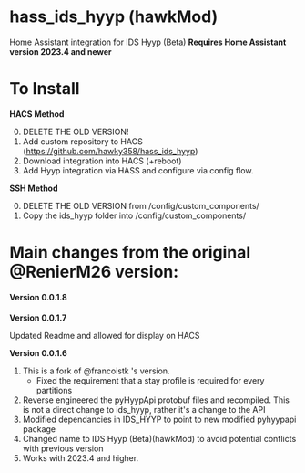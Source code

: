 # hass_ids_hyyp (hawkMod)

Home Assistant integration for IDS Hyyp (Beta)
**Requires Home Assistant version 2023.4 and newer**


# To Install 
**HACS Method**

0) DELETE THE OLD VERSION! 
1) Add custom repository to HACS (https://github.com/hawky358/hass_ids_hyyp)
2) Download integration into HACS (+reboot)
3) Add Hyyp integration via HASS and configure via config flow.

**SSH Method**

0) DELETE THE OLD VERSION from /config/custom_components/
1) Copy the ids_hyyp folder into /config/custom_components/





# Main changes from the original @RenierM26 version:

**Version 0.0.1.8**

####

**Version 0.0.1.7**

Updated Readme and allowed for display on HACS

**Version 0.0.1.6**

1) This is a fork of @francoistk 's version. 
    - Fixed the requirement that a stay profile is required for every partitions
2) Reverse engineered the pyHyypApi protobuf files and recompiled. This is not a direct change to ids_hyyp, rather it's a change to the API
3) Modified dependancies in IDS_HYYP to point to new modified pyhyypapi package
4) Changed name to IDS Hyyp (Beta)(hawkMod) to avoid potential conflicts with previous version
5) Works with 2023.4 and higher.



